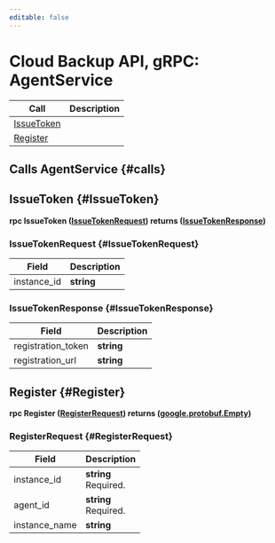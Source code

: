 ```yaml
---
editable: false
---
```


# Cloud Backup API, gRPC: AgentService



| Call | Description |
| --- | --- |
| [IssueToken](#IssueToken) |  |
| [Register](#Register) |  |

## Calls AgentService {#calls}

## IssueToken {#IssueToken}



**rpc IssueToken ([IssueTokenRequest](#IssueTokenRequest)) returns ([IssueTokenResponse](#IssueTokenResponse))**

### IssueTokenRequest {#IssueTokenRequest}

Field | Description
--- | ---
instance_id | **string**<br> 


### IssueTokenResponse {#IssueTokenResponse}

Field | Description
--- | ---
registration_token | **string**<br> 
registration_url | **string**<br> 


## Register {#Register}



**rpc Register ([RegisterRequest](#RegisterRequest)) returns ([google.protobuf.Empty](https://developers.google.com/protocol-buffers/docs/reference/google.protobuf#google.protobuf.Empty))**

### RegisterRequest {#RegisterRequest}

Field | Description
--- | ---
instance_id | **string**<br>Required.  
agent_id | **string**<br>Required.  
instance_name | **string**<br> 


